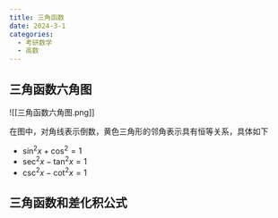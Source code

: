 ```yaml
---
title: 三角函数
date: 2024-3-1
categories:
  - 考研数学
  - 高数
---
```


## 三角函数六角图

![[三角函数六角图.png]]

在图中，对角线表示倒数，黄色三角形的邻角表示具有恒等关系，具体如下

- $\sin^2x+\cos^2=1$
- $\sec^2x-\tan^2x=1$
- $\csc^2x-\cot^2x=1$

## 三角函数和差化积公式
